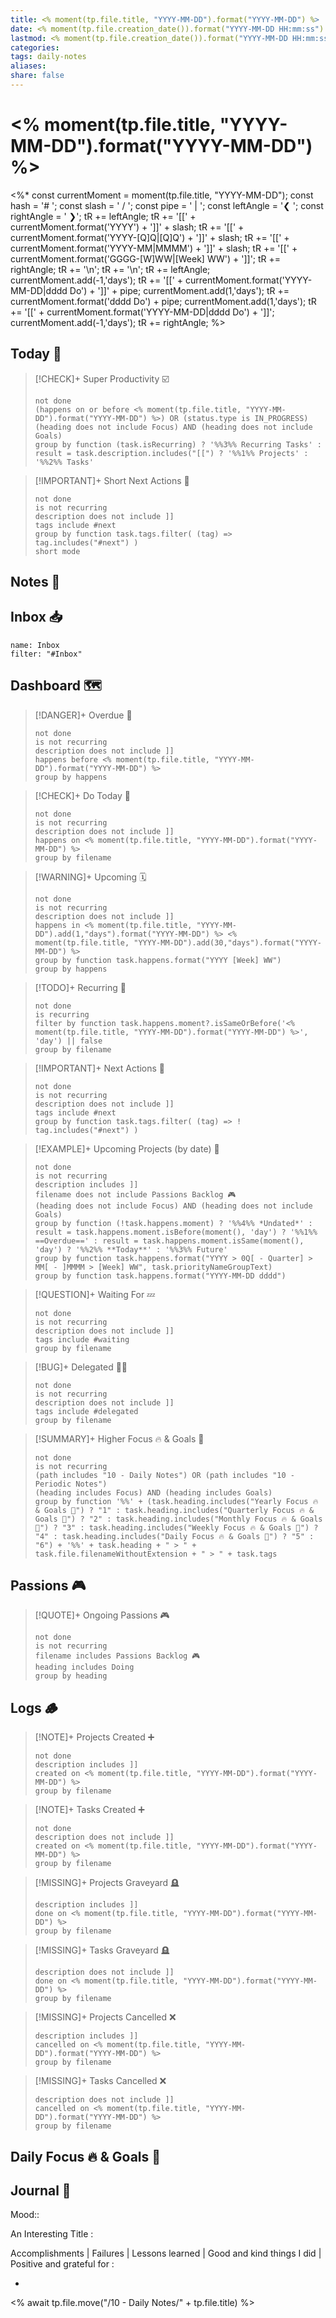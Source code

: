 ```yaml
---
title: <% moment(tp.file.title, "YYYY-MM-DD").format("YYYY-MM-DD") %>
date: <% moment(tp.file.creation_date()).format("YYYY-MM-DD HH:mm:ss") %>
lastmod: <% moment(tp.file.creation_date()).format("YYYY-MM-DD HH:mm:ss") %>
categories:
tags: daily-notes
aliases:
share: false
---
```


# <% moment(tp.file.title, "YYYY-MM-DD").format("YYYY-MM-DD") %>

<%*
const currentMoment = moment(tp.file.title, "YYYY-MM-DD");
const hash = '# ';
const slash = ' / ';
const pipe = ' | ';
const leftAngle = '❮ ';
const rightAngle = ' ❯';
tR += leftAngle;
tR += '[[' + currentMoment.format('YYYY') + ']]' + slash;
tR += '[[' + currentMoment.format('YYYY-[Q]Q|[Q]Q') + ']]' + slash;
tR += '[[' + currentMoment.format('YYYY-MM|MMMM') + ']]' + slash;
tR += '[[' + currentMoment.format('GGGG-[W]WW|[Week] WW') + ']]';
tR += rightAngle;
tR += '\n';
tR += '\n';
tR += leftAngle;
currentMoment.add(-1,'days');
tR += '[[' + currentMoment.format('YYYY-MM-DD|dddd Do') + ']]' + pipe;
currentMoment.add(1,'days');
tR += currentMoment.format('dddd Do') + pipe;
currentMoment.add(1,'days');
tR += '[[' + currentMoment.format('YYYY-MM-DD|dddd Do') + ']]';
currentMoment.add(-1,'days');
tR += rightAngle;
%>

## Today 🔆

> [!CHECK]+ Super Productivity ☑️
>
> ```tasks
> not done
> (happens on or before <% moment(tp.file.title, "YYYY-MM-DD").format("YYYY-MM-DD") %>) OR (status.type is IN_PROGRESS)
> (heading does not include Focus) AND (heading does not include Goals)
> group by function (task.isRecurring) ? '%%3%% Recurring Tasks' : result = task.description.includes("[[") ? '%%1%% Projects' : '%%2%% Tasks'
> ```

> [!IMPORTANT]+ Short Next Actions 🏃
>
> ```tasks
> not done
> is not recurring
> description does not include ]]
> tags include #next
> group by function task.tags.filter( (tag) => tag.includes("#next") )
> short mode
> ```

## Notes 📝



## Inbox 📥

```todoist
name: Inbox
filter: "#Inbox"
```

## Dashboard 🗺️

> [!DANGER]+ Overdue 📆
>
> ```tasks
> not done
> is not recurring
> description does not include ]]
> happens before <% moment(tp.file.title, "YYYY-MM-DD").format("YYYY-MM-DD") %>
> group by happens
> ```

> [!CHECK]+ Do Today 📅
>
> ```tasks
> not done
> is not recurring
> description does not include ]]
> happens on <% moment(tp.file.title, "YYYY-MM-DD").format("YYYY-MM-DD") %>
> group by filename
> ```

> [!WARNING]+ Upcoming 🗓️
>
> ```tasks
> not done
> is not recurring
> description does not include ]]
> happens in <% moment(tp.file.title, "YYYY-MM-DD").add(1,"days").format("YYYY-MM-DD") %> <% moment(tp.file.title, "YYYY-MM-DD").add(30,"days").format("YYYY-MM-DD") %>
> group by function task.happens.format("YYYY [Week] WW")
> group by happens
> ```

> [!TODO]+ Recurring 🔁
>
> ```tasks
> not done
> is recurring
> filter by function task.happens.moment?.isSameOrBefore('<% moment(tp.file.title, "YYYY-MM-DD").format("YYYY-MM-DD") %>', 'day') || false
> group by filename
> ```

> [!IMPORTANT]+ Next Actions 🏃
>
> ```tasks
> not done
> is not recurring
> description does not include ]]
> tags include #next
> group by function task.tags.filter( (tag) => ! tag.includes("#next") )
> ```

> [!EXAMPLE]+ Upcoming Projects (by date) 🎯
>
> ```tasks
> not done
> is not recurring
> description includes ]]
> filename does not include Passions Backlog 🎮
> (heading does not include Focus) AND (heading does not include Goals)
> group by function (!task.happens.moment) ? '%%4%% *Undated*' : result = task.happens.moment.isBefore(moment(), 'day') ? '%%1%% ==Overdue==' : result = task.happens.moment.isSame(moment(), 'day') ? '%%2%% **Today**' : '%%3%% Future'
> group by function task.happens.format("YYYY > 0Q[ - Quarter] > MM[ - ]MMMM > [Week] WW", task.priorityNameGroupText)
> group by function task.happens.format("YYYY-MM-DD dddd")
> ```

> [!QUESTION]+ Waiting For 💤
>
> ```tasks
> not done
> is not recurring
> description does not include ]]
> tags include #waiting
> group by filename
> ```

> [!BUG]+ Delegated 👷‍♂️
>
> ```tasks
> not done
> is not recurring
> description does not include ]]
> tags include #delegated
> group by filename
> ```

> [!SUMMARY]+ Higher Focus 🔥 & Goals 🎯
>
> ```tasks
> not done
> is not recurring
> (path includes "10 - Daily Notes") OR (path includes "10 - Periodic Notes")
> (heading includes Focus) AND (heading includes Goals)
> group by function '%%' + (task.heading.includes("Yearly Focus 🔥 & Goals 🎯") ? "1" : task.heading.includes("Quarterly Focus 🔥 & Goals 🎯") ? "2" : task.heading.includes("Monthly Focus 🔥 & Goals 🎯") ? "3" : task.heading.includes("Weekly Focus 🔥 & Goals 🎯") ? "4" : task.heading.includes("Daily Focus 🔥 & Goals 🎯") ? "5" : "6") + '%%' + task.heading + " > " + task.file.filenameWithoutExtension + " > " + task.tags
> ```

## Passions 🎮

> [!QUOTE]+ Ongoing Passions 🎮
>
> ```tasks
> not done
> is not recurring
> filename includes Passions Backlog 🎮
> heading includes Doing
> group by heading
> ```

## Logs 🪵

> [!NOTE]+ Projects Created ➕
>
> ```tasks
> not done
> description includes ]]
> created on <% moment(tp.file.title, "YYYY-MM-DD").format("YYYY-MM-DD") %>
> group by filename
> ```

> [!NOTE]+ Tasks Created ➕
>
> ```tasks
> not done
> description does not include ]]
> created on <% moment(tp.file.title, "YYYY-MM-DD").format("YYYY-MM-DD") %>
> group by filename
> ```

> [!MISSING]+ Projects Graveyard 🪦
>
> ```tasks
> description includes ]]
> done on <% moment(tp.file.title, "YYYY-MM-DD").format("YYYY-MM-DD") %>
> group by filename
> ```

> [!MISSING]+ Tasks Graveyard 🪦
>
> ```tasks
> description does not include ]]
> done on <% moment(tp.file.title, "YYYY-MM-DD").format("YYYY-MM-DD") %>
> group by filename
> ```

> [!MISSING]+ Projects Cancelled ❌
>
> ```tasks
> description includes ]]
> cancelled on <% moment(tp.file.title, "YYYY-MM-DD").format("YYYY-MM-DD") %>
> group by filename
> ```

> [!MISSING]+ Tasks Cancelled ❌
>
> ```tasks
> description does not include ]]
> cancelled on <% moment(tp.file.title, "YYYY-MM-DD").format("YYYY-MM-DD") %>
> group by filename
> ```

## Daily Focus 🔥 & Goals 🎯



## Journal 📔

Mood::

An Interesting Title :

Accomplishments | Failures | Lessons learned | Good and kind things I did | Positive and grateful for :

-

<% await tp.file.move("/10 - Daily Notes/" + tp.file.title) %>
